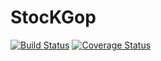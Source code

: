 # StocKGop
[![Build Status](https://secure.travis-ci.org/JeanNguon/StocKGop.png?branch=master)](https://travis-ci.org/JeanNguon/StocKGop)
[![Coverage Status](https://coveralls.io/repos/JeanNguon/StocKGop/badge.svg?branch=master)](https://coveralls.io/r/JeanNguon/StocKGop/?branch=master)
